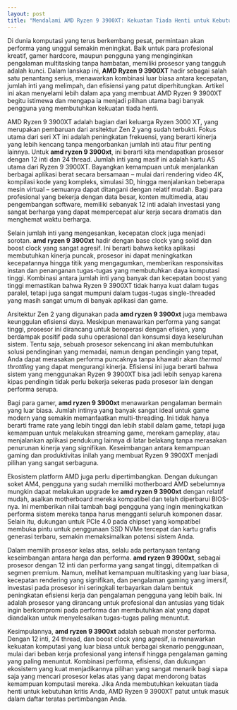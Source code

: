 ```yaml
---
layout: post
title: "Mendalami AMD Ryzen 9 3900XT: Kekuatan Tiada Henti untuk Kebutuhan Kritis"
---
```


Di dunia komputasi yang terus berkembang pesat, permintaan akan performa yang unggul semakin meningkat. Baik untuk para profesional kreatif, gamer hardcore, maupun pengguna yang menginginkan pengalaman multitasking tanpa hambatan, memiliki prosesor yang tangguh adalah kunci. Dalam lanskap ini, **AMD Ryzen 9 3900XT** hadir sebagai salah satu penantang serius, menawarkan kombinasi luar biasa antara kecepatan, jumlah inti yang melimpah, dan efisiensi yang patut diperhitungkan. Artikel ini akan menyelami lebih dalam apa yang membuat AMD Ryzen 9 3900XT begitu istimewa dan mengapa ia menjadi pilihan utama bagi banyak pengguna yang membutuhkan kekuatan tiada henti.

AMD Ryzen 9 3900XT adalah bagian dari keluarga Ryzen 3000 XT, yang merupakan pembaruan dari arsitektur Zen 2 yang sudah terbukti. Fokus utama dari seri XT ini adalah peningkatan frekuensi, yang berarti kinerja yang lebih kencang tanpa mengorbankan jumlah inti atau fitur penting lainnya. Untuk **amd ryzen 9 3900xt**, ini berarti kita mendapatkan prosesor dengan 12 inti dan 24 thread. Jumlah inti yang masif ini adalah kartu AS utama dari Ryzen 9 3900XT. Bayangkan kemampuan untuk menjalankan berbagai aplikasi berat secara bersamaan – mulai dari rendering video 4K, kompilasi kode yang kompleks, simulasi 3D, hingga menjalankan beberapa mesin virtual – semuanya dapat ditangani dengan relatif mudah. Bagi para profesional yang bekerja dengan data besar, konten multimedia, atau pengembangan software, memiliki sebanyak 12 inti adalah investasi yang sangat berharga yang dapat mempercepat alur kerja secara dramatis dan menghemat waktu berharga.

Selain jumlah inti yang mengesankan, kecepatan clock juga menjadi sorotan. **amd ryzen 9 3900xt** hadir dengan base clock yang solid dan boost clock yang sangat agresif. Ini berarti bahwa ketika aplikasi membutuhkan kinerja puncak, prosesor ini dapat meningkatkan kecepatannya hingga titik yang mengagumkan, memberikan responsivitas instan dan penanganan tugas-tugas yang membutuhkan daya komputasi tinggi. Kombinasi antara jumlah inti yang banyak dan kecepatan boost yang tinggi memastikan bahwa Ryzen 9 3900XT tidak hanya kuat dalam tugas paralel, tetapi juga sangat mumpuni dalam tugas-tugas single-threaded yang masih sangat umum di banyak aplikasi dan game.

Arsitektur Zen 2 yang digunakan pada **amd ryzen 9 3900xt** juga membawa keunggulan efisiensi daya. Meskipun menawarkan performa yang sangat tinggi, prosesor ini dirancang untuk beroperasi dengan efisien, yang berdampak positif pada suhu operasional dan konsumsi daya keseluruhan sistem. Tentu saja, sebuah prosesor sekencang ini akan membutuhkan solusi pendinginan yang memadai, namun dengan pendingin yang tepat, Anda dapat merasakan performa puncaknya tanpa khawatir akan *thermal throttling* yang dapat mengurangi kinerja. Efisiensi ini juga berarti bahwa sistem yang menggunakan Ryzen 9 3900XT bisa jadi lebih senyap karena kipas pendingin tidak perlu bekerja sekeras pada prosesor lain dengan performa serupa.

Bagi para gamer, **amd ryzen 9 3900xt** menawarkan pengalaman bermain yang luar biasa. Jumlah intinya yang banyak sangat ideal untuk game modern yang semakin memanfaatkan multi-threading. Ini tidak hanya berarti frame rate yang lebih tinggi dan lebih stabil dalam game, tetapi juga kemampuan untuk melakukan streaming game, merekam gameplay, atau menjalankan aplikasi pendukung lainnya di latar belakang tanpa merasakan penurunan kinerja yang signifikan. Keseimbangan antara kemampuan gaming dan produktivitas inilah yang membuat Ryzen 9 3900XT menjadi pilihan yang sangat serbaguna.

Ekosistem platform AMD juga perlu dipertimbangkan. Dengan dukungan soket AM4, pengguna yang sudah memiliki motherboard AMD sebelumnya mungkin dapat melakukan upgrade ke **amd ryzen 9 3900xt** dengan relatif mudah, asalkan motherboard mereka kompatibel dan telah diperbarui BIOS-nya. Ini memberikan nilai tambah bagi pengguna yang ingin meningkatkan performa sistem mereka tanpa harus mengganti seluruh komponen dasar. Selain itu, dukungan untuk PCIe 4.0 pada chipset yang kompatibel membuka pintu untuk penggunaan SSD NVMe tercepat dan kartu grafis generasi terbaru, semakin memaksimalkan potensi sistem Anda.

Dalam memilih prosesor kelas atas, selalu ada pertanyaan tentang keseimbangan antara harga dan performa. **amd ryzen 9 3900xt**, sebagai prosesor dengan 12 inti dan performa yang sangat tinggi, ditempatkan di segmen premium. Namun, melihat kemampuan multitasking yang luar biasa, kecepatan rendering yang signifikan, dan pengalaman gaming yang imersif, investasi pada prosesor ini seringkali terbayarkan dalam bentuk peningkatan efisiensi kerja dan pengalaman pengguna yang lebih baik. Ini adalah prosesor yang dirancang untuk profesional dan antusias yang tidak ingin berkompromi pada performa dan membutuhkan alat yang dapat diandalkan untuk menyelesaikan tugas-tugas paling menuntut.

Kesimpulannya, **amd ryzen 9 3900xt** adalah sebuah monster performa. Dengan 12 inti, 24 thread, dan boost clock yang agresif, ia menawarkan kekuatan komputasi yang luar biasa untuk berbagai skenario penggunaan, mulai dari beban kerja profesional yang intensif hingga pengalaman gaming yang paling menuntut. Kombinasi performa, efisiensi, dan dukungan ekosistem yang kuat menjadikannya pilihan yang sangat menarik bagi siapa saja yang mencari prosesor kelas atas yang dapat mendorong batas kemampuan komputasi mereka. Jika Anda membutuhkan kekuatan tiada henti untuk kebutuhan kritis Anda, AMD Ryzen 9 3900XT patut untuk masuk dalam daftar teratas pertimbangan Anda.
